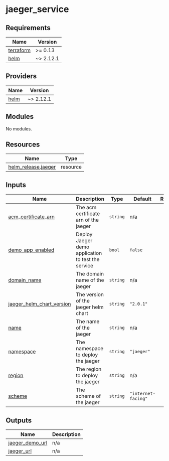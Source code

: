 # jaeger_service

<!-- BEGIN_TF_DOCS -->
## Requirements

| Name | Version |
|------|---------|
| <a name="requirement_terraform"></a> [terraform](#requirement\_terraform) | >= 0.13 |
| <a name="requirement_helm"></a> [helm](#requirement\_helm) | ~> 2.12.1 |

## Providers

| Name | Version |
|------|---------|
| <a name="provider_helm"></a> [helm](#provider\_helm) | ~> 2.12.1 |

## Modules

No modules.

## Resources

| Name | Type |
|------|------|
| [helm_release.jaeger](https://registry.terraform.io/providers/hashicorp/helm/latest/docs/resources/release) | resource |

## Inputs

| Name | Description | Type | Default | Required |
|------|-------------|------|---------|:--------:|
| <a name="input_acm_certificate_arn"></a> [acm\_certificate\_arn](#input\_acm\_certificate\_arn) | The acm certificate arn of the jaeger | `string` | n/a | yes |
| <a name="input_demo_app_enabled"></a> [demo\_app\_enabled](#input\_demo\_app\_enabled) | Deploy Jaeger demo application to test the service | `bool` | `false` | no |
| <a name="input_domain_name"></a> [domain\_name](#input\_domain\_name) | The domain name of the jaeger | `string` | n/a | yes |
| <a name="input_jaeger_helm_chart_version"></a> [jaeger\_helm\_chart\_version](#input\_jaeger\_helm\_chart\_version) | The version of the jaeger helm chart | `string` | `"2.0.1"` | no |
| <a name="input_name"></a> [name](#input\_name) | The name of the jaeger | `string` | n/a | yes |
| <a name="input_namespace"></a> [namespace](#input\_namespace) | The namespace to deploy the jaeger | `string` | `"jaeger"` | no |
| <a name="input_region"></a> [region](#input\_region) | The region to deploy the jaeger | `string` | n/a | yes |
| <a name="input_scheme"></a> [scheme](#input\_scheme) | The scheme of the jaeger | `string` | `"internet-facing"` | no |

## Outputs

| Name | Description |
|------|-------------|
| <a name="output_jaeger_demo_url"></a> [jaeger\_demo\_url](#output\_jaeger\_demo\_url) | n/a |
| <a name="output_jaeger_url"></a> [jaeger\_url](#output\_jaeger\_url) | n/a |
<!-- END_TF_DOCS -->
